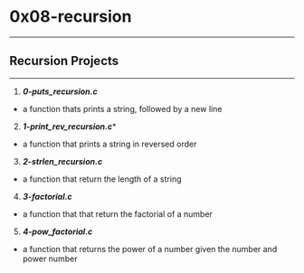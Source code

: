 # 0x08-recursion
---

## Recursion Projects
---

1. ***0-puts_recursion.c***
-  a function thats prints a string, followed by a new line

2. ***1-print_rev_recursion.c****
- a function that prints a string in reversed order

3. ***2-strlen_recursion.c***
- a function that return the length of a string

4. ***3-factorial.c***
-  a function that that return the factorial of a number

5. ***4-pow_factorial.c***
- a function that returns the power of a number given the number and power number
